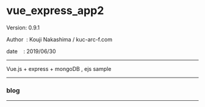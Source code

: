 ﻿# vue_express_app2

 Version: 0.9.1

 Author  : Kouji Nakashima / kuc-arc-f.com

 date    : 2019/06/30

***
Vue.js + express + mongoDB , ejs sample

***
### blog


***

